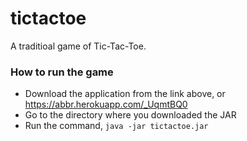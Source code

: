 # tictactoe
 A traditioal game of Tic-Tac-Toe.

### How to run the game
 - Download the application from the link above, or https://abbr.herokuapp.com/_UqmtBQ0
 - Go to the directory where you downloaded the JAR
 - Run the command, `java -jar tictactoe.jar`
